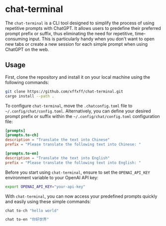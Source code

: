 # chat-terminal

The `chat-terminal` is a CLI tool designed to simplify the process of using repetitive prompts with ChatGPT. It allows users to predefine their preferred prompt prefix or suffix, thus eliminating the need for repetitive, time-consuming input. This is particularly handy when you don't want to open new tabs or create a new session for each simple prompt when using ChatGPT on the web.

## Usage

First, clone the repository and install it on your local machine using the following commands:
```bash
git clone https://github.com/xffxff/chat-terminal.git
cargo install --path .
```

To configure `chat-terminal`, move the `.chatconfig.toml` file to `~/.config/chat/config.toml`. Alternatively, you can define your desired prompt prefix or suffix within the `~/.config/chat/config.toml` configuration file:
```toml
[prompts]
[prompts.to-ch]
description = "Translate the text into Chinese"
prefix = "Please translate the following text into Chinese: "

[prompts.to-en]
description = "Translate the text into English"
prefix = "Please translate the following text into English: "
```

Before you start using `chat-terminal`, ensure to set the `OPENAI_API_KEY` environment variable to your OpenAI API key:
```bash
export OPENAI_API_KEY="your-api-key" 
```

With `chat-terminal`, you can now access your predefined prompts quickly and easily using these simple commands:
```bash
chat to-ch "hello world"
```
```bash
chat to-en "你好世界"
```
